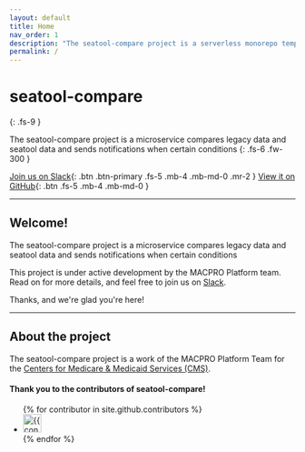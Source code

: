 ```yaml
---
layout: default
title: Home
nav_order: 1
description: "The seatool-compare project is a serverless monorepo template.  It sets up projects the way we like them, and exists to get ideas from zero to deployed as fast as possible."
permalink: /
---
```


# seatool-compare
{: .fs-9 }

The seatool-compare project is a microservice compares legacy data and seatool data and sends notifications when certain conditions
{: .fs-6 .fw-300 }

[Join us on Slack](https://cmsgov.slack.com/archives/C045M44HA0Y){: .btn .btn-primary .fs-5 .mb-4 .mb-md-0 .mr-2 } [View it on GitHub](https://github.com/cmsgov/seatool-compare){: .btn .fs-5 .mb-4 .mb-md-0 }

---

## Welcome!

The seatool-compare project is a microservice compares legacy data and seatool data and sends notifications when certain conditions 

This project is under active development by the MACPRO Platform team.  Read on for more details, and feel free to join us on [Slack](https://cmsgov.slack.com/archives/C045M44HA0Y).

Thanks, and we're glad you're here!

---

## About the project

The seatool-compare project is a work of the MACPRO Platform Team for the [Centers for Medicare & Medicaid Services (CMS)](https://www.cms.gov/).


#### Thank you to the contributors of seatool-compare!

<ul class="list-style-none">
{% for contributor in site.github.contributors %}
  <li class="d-inline-block mr-1">
     <a href="{{ contributor.html_url }}"><img src="{{ contributor.avatar_url }}" width="32" height="32" alt="{{ contributor.login }}"/></a>
  </li>
{% endfor %}
</ul>
